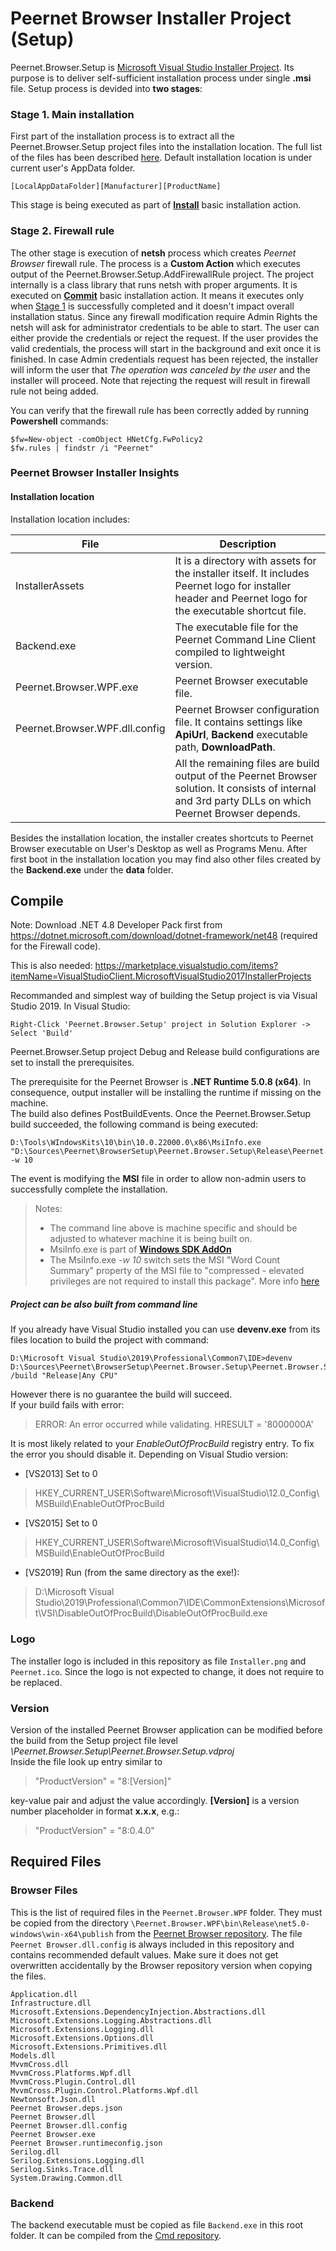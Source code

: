 # Peernet Browser Installer Project (Setup)

Peernet.Browser.Setup is [Microsoft Visual Studio Installer Project](https://marketplace.visualstudio.com/items?itemName=VisualStudioClient.MicrosoftVisualStudio2017InstallerProjects).
Its purpose is to deliver self-sufficient installation process under single __.msi__ file.
Setup process is devided into __two stages__:

### Stage 1. Main installation
First part of the installation process is to extract all the Peernet.Browser.Setup project files into the installation location.
The full list of the files has been described [here](#insights).
Default installation location is under current user's AppData folder.

```
[LocalAppDataFolder][Manufacturer][ProductName]
```

This stage is being executed as part of
__[Install](https://docs.microsoft.com/en-us/dotnet/api/system.configuration.install.installer.install?redirectedfrom=MSDN&view=netframework-4.8#System_Configuration_Install_Installer_Install_System_Collections_IDictionary_)__ 
basic installation action.

### Stage 2. Firewall rule
The other stage is execution of __netsh__ process which creates _Peernet Browser_ firewall rule. 
The process is a __Custom Action__ which executes output of the Peernet.Browser.Setup.AddFirewallRule project. The project internally is a class library 
that runs netsh with proper arguments.
It is executed on __[Commit](https://docs.microsoft.com/en-us/dotnet/api/system.configuration.install.installer.commit?view=netframework-4.8)__ 
basic installation action. It means it executes only when [Stage 1](#stage1) is successfully completed and it doesn't impact overall installation status.
Since any firewall modification require Admin Rights the netsh will ask for administrator credentials to be able to start. The user can either provide 
the credentials or reject the request. If the user provides the valid credentials, the process will start in the background and exit once it is finished.
In case Admin credentials request has been rejected, the installer will inform the user that _The operation was canceled by the user_ and the installer 
will proceed. Note that rejecting the request will result in firewall rule not being added.

You can verify that the firewall rule has been correctly added by running __Powershell__ commands:
```
$fw=New-object -comObject HNetCfg.FwPolicy2
$fw.rules | findstr /i "Peernet"
```


### Peernet Browser Installer Insights

#### Installation location
Installation location includes:

| File                           | Description                                                                                                                                              |
|--------------------------------|----------------------------------------------------------------------------------------------------------------------------------------------------------|
| InstallerAssets                | It is a directory with assets for the installer itself. It includes Peernet logo for installer header and Peernet logo for the executable shortcut file. |
| Backend.exe                    | The executable file for the Peernet Command Line Client compiled to lightweight version.                                                                 |
| Peernet.Browser.WPF.exe        | Peernet Browser executable file.                                                                                                                         |
| Peernet.Browser.WPF.dll.config | Peernet Browser configuration file. It contains settings like __ApiUrl__, __Backend__ executable path, __DownloadPath__.                                 |
|                                | All the remaining files are build output of the Peernet Browser solution. It consists of internal and 3rd party DLLs on which Peernet Browser depends.   |

Besides the installation location, the installer creates shortcuts to Peernet Browser executable on User's Desktop as well as Programs Menu.
After first boot in the installation location you may find also other files created by the __Backend.exe__ under the __data__ folder.

## Compile

Note: Download .NET 4.8 Developer Pack first from https://dotnet.microsoft.com/download/dotnet-framework/net48 (required for the Firewall code).

This is also needed: https://marketplace.visualstudio.com/items?itemName=VisualStudioClient.MicrosoftVisualStudio2017InstallerProjects

Recommanded and simplest way of building the Setup project is via Visual Studio 2019.
In Visual Studio:

```
Right-Click 'Peernet.Browser.Setup' project in Solution Explorer ->  Select 'Build'
```

Peernet.Browser.Setup project Debug and Release build configurations are set to install the prerequisites. 

The prerequisite for the Peernet Browser is __.NET Runtime 5.0.8 (x64)__. In consequence, output installer will be installing the 
runtime if missing on the machine.  
The build also defines PostBuildEvents. Once the Peernet.Browser.Setup build succeeded, the following command is being executed:
```
D:\Tools\WIndowsKits\10\bin\10.0.22000.0\x86\MsiInfo.exe "D:\Sources\Peernet\BrowserSetup\Peernet.Browser.Setup\Release\Peernet.Browser.Setup.msi" -w 10
```
The event is modifying the __MSI__ file in order to allow non-admin users to successfully complete the installation.

> Notes:
> - The command line above is machine specific and should be adjusted to whatever machine it is being built on.
> - MsiInfo.exe is part of __[Windows SDK AddOn](https://developer.microsoft.com/en-us/windows/downloads/windows-sdk/)__
> - The MsiInfo.exe _-w 10_ switch sets the MSI "Word Count Summary" property of the MSI file to "compressed - elevated privileges are not required to install this package". More info [here](https://docs.microsoft.com/en-au/windows/win32/msi/word-count-summary)

##### Project can be also built from command line
If you already have Visual Studio installed you can use **devenv.exe** from its files location to build the project with command:

```
D:\Microsoft Visual Studio\2019\Professional\Common7\IDE>devenv D:\Sources\Peernet\BrowserSetup\Peernet.Browser.Setup\Peernet.Browser.Setup.vdproj /build "Release|Any CPU"
```

However there is no guarantee the build will succeed.  
If your build fails with error:
> ERROR: An error occurred while validating.  HRESULT = '8000000A'

It is most likely related to your _EnableOutOfProcBuild_ registry entry. To fix the error you should disable it.
Depending on Visual Studio version:
- [VS2013] Set to 0
 >HKEY_CURRENT_USER\Software\Microsoft\VisualStudio\12.0_Config\MSBuild\EnableOutOfProcBuild

- [VS2015] Set to 0
 >HKEY_CURRENT_USER\Software\Microsoft\VisualStudio\14.0_Config\MSBuild\EnableOutOfProcBuild

- [VS2019] Run (from the same directory as the exe!):
 >D:\Microsoft Visual Studio\2019\Professional\Common7\IDE\CommonExtensions\Microsoft\VSI\DisableOutOfProcBuild\DisableOutOfProcBuild.exe

### Logo

The installer logo is included in this repository as file `Installer.png` and `Peernet.ico`. Since the logo is not expected to change, it does not require to be replaced.

### Version
Version of the installed Peernet Browser application can be modified before the build from the Setup project file level _\Peernet.Browser.Setup\Peernet.Browser.Setup.vdproj_  
Inside the file look up entry similar to
>"ProductVersion" = "8:\[Version\]"

key-value pair and adjust the value accordingly. __\[Version\]__ is a version number placeholder in format __x.x.x__, e.g.:
>"ProductVersion" = "8:0.4.0"

## Required Files

### Browser Files

This is the list of required files in the `Peernet.Browser.WPF` folder. They must be copied from the directory `\Peernet.Browser.WPF\bin\Release\net5.0-windows\win-x64\publish` from the [Peernet Browser repository](https://github.com/PeernetOfficial/Browser). The file `Peernet Browser.dll.config` is always included in this repository and contains recommended default values. Make sure it does not get overwritten accidentally by the Browser repository version when copying the files.

```
Application.dll
Infrastructure.dll
Microsoft.Extensions.DependencyInjection.Abstractions.dll
Microsoft.Extensions.Logging.Abstractions.dll
Microsoft.Extensions.Logging.dll
Microsoft.Extensions.Options.dll
Microsoft.Extensions.Primitives.dll
Models.dll
MvvmCross.dll
MvvmCross.Platforms.Wpf.dll
MvvmCross.Plugin.Control.dll
MvvmCross.Plugin.Control.Platforms.Wpf.dll
Newtonsoft.Json.dll
Peernet Browser.deps.json
Peernet Browser.dll
Peernet Browser.dll.config
Peernet Browser.exe
Peernet Browser.runtimeconfig.json
Serilog.dll
Serilog.Extensions.Logging.dll
Serilog.Sinks.Trace.dll
System.Drawing.Common.dll
```

### Backend

The backend executable must be copied as file `Backend.exe` in this root folder. It can be compiled from the [Cmd repository](https://github.com/PeernetOfficial/Cmd).
